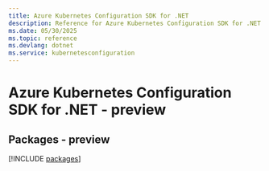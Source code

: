 ```yaml
---
title: Azure Kubernetes Configuration SDK for .NET
description: Reference for Azure Kubernetes Configuration SDK for .NET
ms.date: 05/30/2025
ms.topic: reference
ms.devlang: dotnet
ms.service: kubernetesconfiguration
---
```

# Azure Kubernetes Configuration SDK for .NET - preview
## Packages - preview
[!INCLUDE [packages](kubernetes-configuration-index.md)]
